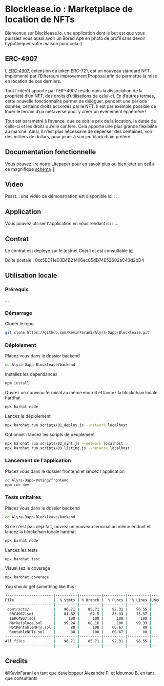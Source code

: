 # Blocklease.io : Marketplace de location de NFTs

Bienvenue sur Blocklease.io, une application dont le but est que vous puissiez vous aussi avoir un Bored Ape en photo de profil sans devoir hypothéquer votre maison pour cela :)

## ERC-4907

L’[ERC-4907](https://eips.ethereum.org/EIPS/eip-4907), extension du token ERC-721, est un nouveau standard NFT implémenté par l’Ethereum Improvement Proposal afin de permettre la mise en location de ces derniers.

Tout l’intérêt apporté par l’EIP-4907 réside dans la dissociation de la propriété d’un NFT, des droits d’utilisations de celui-ci. En d’autres termes, cette nouvelle fonctionnalité permet de déléguer, pendant une période donnée, certains droits accordés par le NFT. Il est par exemple possible de louer le terrain d’un metaverse pour y créer un évènement éphémère !

Tout est paramétré à l’avance, que ce soit le prix de la location, la durée de celle-ci et les droits qu’elle confère. Cela apporte une plus grande flexibilité au marché. Ainsi, il n’est plus nécessaire de dépenser des centaines, voir des milliers de dollars, pour jouer à son jeu blockchain préféré.

## Documentation fonctionnelle

Vous pouvez lire notre [Litepaper](./...) pour en savoir plus ou bien jeter un oeil à ce magnifique [schéma](https://excalidraw.com/#json=9whPmca8eCzk6KQ0djpkj,yYg8rR1y8qnpQuu4FOlgFg) 👀

## Video

Pssst... une vidéo de démonstration est disponible ici : ...

## Application

Vous pouvez utiliser l'application en vous rendant ici : ...

## Contrat

Le contrat est déployé sur le testnet Goerli et est consultable [ici](https://goerli.etherscan.io/address/0xc5ED11eD3B4B21406ec05dD74E52602aC43d2bD4)

Boîte postale : 0xc5ED11eD3B4B21406ec05dD74E52602aC43d2bD4

## Utilisation locale

### Prérequis
...

### Démarrage

Cloner le repo
```bash
git clone https://github.com/KevinFarani/Alyra-Dapp-Blocklease.git
```

### Déploiement

Placez vous dans le dossier backend
```bash
cd Alyra-Dapp-Blocklease/backend
```
Installez les dépendances
```bash
npm install
```
Ouvrez un nouveau terminal au même endroit et lancez la blockchain locale hardhat
```bash
npx harhat node
```
Lancez le déploiement
```bash
npx hardhat run scripts/01_deploy.js --network localhost
```
Optionnel : lancez les scripts de peuplement
```bash
npx hardhat run scripts/02_mint.js --network localhost
npx hardhat run scripts/03_listing.js --network localhost
```

### Lancement de l'application

Placez vous dans le dossier frontend et lancez l'application
```bash
cd Alyra-Dapp-Voting/frontend
npm run dev
```

### Tests unitaires

Placez vous dans le dossier backend
```bash
cd Alyra-Dapp-Blocklease/backend
```
Si ce n'est pas déjà fait, ouvrez un nouveau terminal au même endroit et lancez la blockchain locale hardhat
```bash
npx harhat node
```
Lancez les tests
```bash
npx hardhat test
```
Visualisez le coverage
```bash
npx hardhat coverage
```
You should get something like this :
```bash
----------------------|----------|----------|----------|----------|----------------|
File                  |  % Stmts | % Branch |  % Funcs |  % Lines |Uncovered Lines |
----------------------|----------|----------|----------|----------|----------------|
 contracts/           |    96.71 |    85.71 |    92.31 |    96.55 |                |
  ERC4907.sol         |    81.82 |     62.5 |    83.33 |    78.57 |       66,91,92 |
  IERC4907.sol        |      100 |      100 |      100 |      100 |                |
  Marketplace.sol     |    99.24 |    88.16 |      100 |    99.33 |            522 |
  NotRentableNFTs.sol |       80 |      100 |    66.67 |       80 |             21 |
  RentableNFTs.sol    |       80 |      100 |    66.67 |       80 |             21 |
----------------------|----------|----------|----------|----------|----------------|
All files             |    96.71 |    85.71 |    92.31 |    96.55 |                |
----------------------|----------|----------|----------|----------|----------------|
```
## Credits

@KevinFarani en tant que developpeur
Alexandre P. et Idoumou B. en tant que consultants
